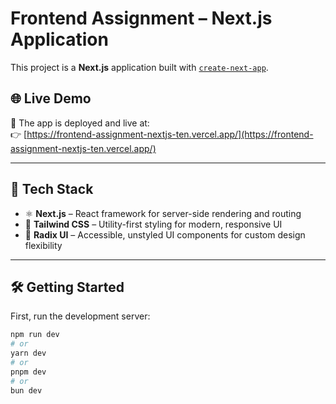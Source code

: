 # Frontend Assignment – Next.js Application

This project is a **Next.js** application built with [`create-next-app`](https://nextjs.org/docs/app/api-reference/cli/create-next-app).

## 🌐 Live Demo

🚀 The app is deployed and live at:  
👉 [https://frontend-assignment-nextjs-ten.vercel.app/](https://frontend-assignment-nextjs-ten.vercel.app/)

---

## 🧰 Tech Stack

- ⚛️ **Next.js** – React framework for server-side rendering and routing  
- 🎨 **Tailwind CSS** – Utility-first styling for modern, responsive UI  
- 🧩 **Radix UI** – Accessible, unstyled UI components for custom design flexibility  

---

## 🛠 Getting Started

First, run the development server:

```bash
npm run dev
# or
yarn dev
# or
pnpm dev
# or
bun dev
